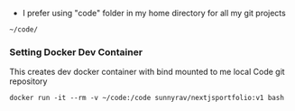 - I prefer using "code" folder in my home directory for all my git projects 

```
~/code/
```

### Setting Docker Dev Container 

This creates dev docker container with bind mounted to me local Code git repository

```
docker run -it --rm -v ~/code:/code sunnyrav/nextjsportfolio:v1 bash
```